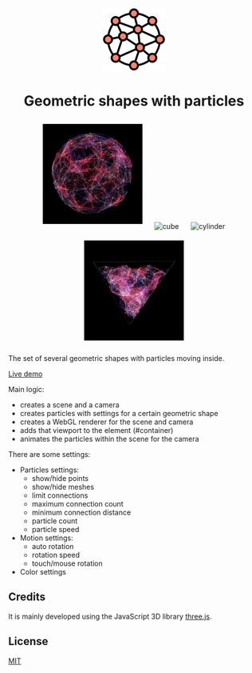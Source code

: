 <div align="center">
  <img src="particles.png" alt="particles"/>
</div>

<h1 align="center">Geometric shapes with particles</h1>

<div align="center">
  <img src="examples/sphere.gif" alt="sphere" width="200" height="200" style="margin: 10px;">
  <img src="examples/cube.gif" alt="cube" width="200" height="200" style="margin: 10px;">
  <img src="examples/cylinder.gif" alt="cylinder" width="200" height="200" style="margin: 10px;">
  <img src="examples/pyramid.gif" alt="pyramid" width="200" height="200" style="margin: 10px;">
</div>

The set of several geometric shapes with particles moving inside.

<a href="https://a-rudenko.github.io/geometric-particles">Live demo</a>

Main logic:
<ul>
  <li>creates a scene and a camera</li>
  <li>creates particles with settings for a certain geometric shape</li>
  <li>creates a WebGL renderer for the scene and camera</li>
  <li>adds that viewport to the element (#container)</li>
  <li>animates the particles within the scene for the camera</li>
</ul>

There are some settings:
<ul>
  <li>
    Particles settings:
    <ul>
      <li>show/hide points</li>
      <li>show/hide meshes</li>
      <li>limit connections</li>
      <li>maximum connection count</li>
      <li>minimum connection distance</li>
      <li>particle count</li>
      <li>particle speed</li>
    </ul>
  </li>
  <li>
    Motion settings:
    <ul>
      <li>auto rotation</li>
      <li>rotation speed</li>
      <li>touch/mouse rotation</li>
    </ul>
  </li>
  <li>Color settings</li>
</ul>

<h2>Credits</h2>
It is mainly developed using the JavaScript 3D library <a href="https://github.com/mrdoob/three.js">three.js</a>.

<h2>License</h2>
<a href="https://github.com/a-rudenko/geometric-particles/blob/main/LICENSE">MIT</a>